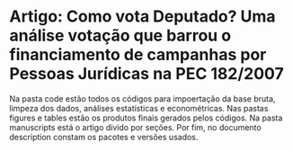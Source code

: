 # Artigo: Como vota Deputado? Uma análise votação que barrou o financiamento de campanhas por Pessoas Jurídicas na PEC 182/2007

Na pasta code estão todos os códigos para impoertação da base bruta, limpeza dos dados, análises estatísticas e econométricas. Nas pastas figures e tables estão os produtos finais gerados pelos códigos. Na pasta manuscripts está o artigo divido por seções. Por fim, no documento description constam os pacotes e versões usados.


